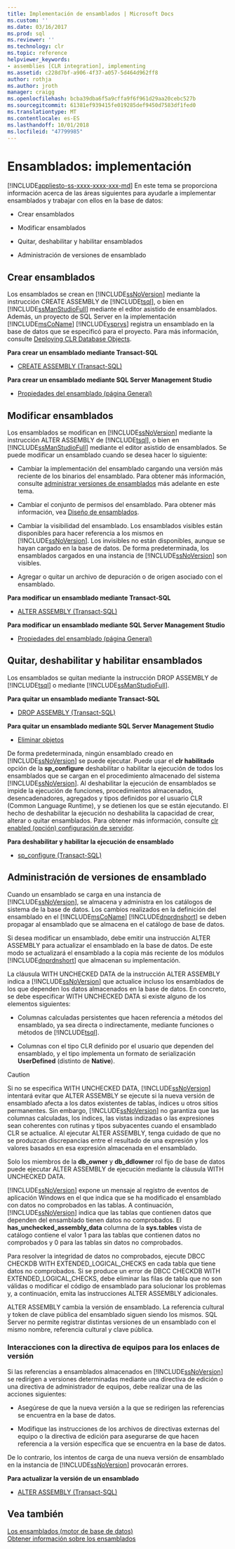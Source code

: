 ```yaml
---
title: Implementación de ensamblados | Microsoft Docs
ms.custom: ''
ms.date: 03/16/2017
ms.prod: sql
ms.reviewer: ''
ms.technology: clr
ms.topic: reference
helpviewer_keywords:
- assemblies [CLR integration], implementing
ms.assetid: c228d7bf-a906-4f37-a057-5d464d962ff8
author: rothja
ms.author: jroth
manager: craigg
ms.openlocfilehash: bcba39dba6f5a9cffa9f6f961d29aa20cebc527b
ms.sourcegitcommit: 61381ef939415fe019285def9450d7583df1fed0
ms.translationtype: MT
ms.contentlocale: es-ES
ms.lasthandoff: 10/01/2018
ms.locfileid: "47799985"
---
```

# <a name="assemblies---implementing"></a>Ensamblados: implementación
[!INCLUDE[appliesto-ss-xxxx-xxxx-xxx-md](../../includes/appliesto-ss-xxxx-xxxx-xxx-md.md)]
  En este tema se proporciona información acerca de las áreas siguientes para ayudarle a implementar ensamblados y trabajar con ellos en la base de datos:  
  
-   Crear ensamblados  
  
-   Modificar ensamblados  
  
-   Quitar, deshabilitar y habilitar ensamblados  
  
-   Administración de versiones de ensamblado  
  
## <a name="creating-assemblies"></a>Crear ensamblados  
 Los ensamblados se crean en [!INCLUDE[ssNoVersion](../../includes/ssnoversion-md.md)] mediante la instrucción CREATE ASSEMBLY de [!INCLUDE[tsql](../../includes/tsql-md.md)], o bien en [!INCLUDE[ssManStudioFull](../../includes/ssmanstudiofull-md.md)] mediante el editor asistido de ensamblados. Además, un proyecto de SQL Server en la implementación [!INCLUDE[msCoName](../../includes/msconame-md.md)] [!INCLUDE[vsprvs](../../includes/vsprvs-md.md)] registra un ensamblado en la base de datos que se especificó para el proyecto. Para más información, consulte [Deploying CLR Database Objects](../../relational-databases/clr-integration/deploying-clr-database-objects.md).  
  
 **Para crear un ensamblado mediante Transact-SQL**  
  
-   [CREATE ASSEMBLY &#40;Transact-SQL&#41;](../../t-sql/statements/create-assembly-transact-sql.md)  
  
 **Para crear un ensamblado mediante SQL Server Management Studio**  
  
-   [Propiedades del ensamblado &#40;página General&#41;](../../relational-databases/clr-integration/assemblies-properties.md)  
  
## <a name="modifying-assemblies"></a>Modificar ensamblados  
 Los ensamblados se modifican en [!INCLUDE[ssNoVersion](../../includes/ssnoversion-md.md)] mediante la instrucción ALTER ASSEMBLY de [!INCLUDE[tsql](../../includes/tsql-md.md)], o bien en [!INCLUDE[ssManStudioFull](../../includes/ssmanstudiofull-md.md)] mediante el editor asistido de ensamblados. Se puede modificar un ensamblado cuando se desea hacer lo siguiente:    
  
-   Cambiar la implementación del ensamblado cargando una versión más reciente de los binarios del ensamblado. Para obtener más información, consulte [administrar versiones de ensamblados](#_managing) más adelante en este tema.  
  
-   Cambiar el conjunto de permisos del ensamblado. Para obtener más información, vea [Diseño de ensamblados](../../relational-databases/clr-integration/assemblies-designing.md).  
  
-   Cambiar la visibilidad del ensamblado. Los ensamblados visibles están disponibles para hacer referencia a los mismos en [!INCLUDE[ssNoVersion](../../includes/ssnoversion-md.md)]. Los invisibles no están disponibles, aunque se hayan cargado en la base de datos. De forma predeterminada, los ensamblados cargados en una instancia de [!INCLUDE[ssNoVersion](../../includes/ssnoversion-md.md)] son visibles.  
  
-   Agregar o quitar un archivo de depuración o de origen asociado con el ensamblado.  
  
 **Para modificar un ensamblado mediante Transact-SQL**  
  
-   [ALTER ASSEMBLY &#40;Transact-SQL&#41;](../../t-sql/statements/alter-assembly-transact-sql.md)  
  
 **Para modificar un ensamblado mediante SQL Server Management Studio**  
  
-   [Propiedades del ensamblado &#40;página General&#41;](../../relational-databases/clr-integration/assemblies-properties.md)  
  
## <a name="dropping-disabling-and-enabling-assemblies"></a>Quitar, deshabilitar y habilitar ensamblados  
 Los ensamblados se quitan mediante la instrucción DROP ASSEMBLY de [!INCLUDE[tsql](../../includes/tsql-md.md)] o mediante [!INCLUDE[ssManStudioFull](../../includes/ssmanstudiofull-md.md)].  
  
 **Para quitar un ensamblado mediante Transact-SQL**  
  
-   [DROP ASSEMBLY &#40;Transact-SQL&#41;](../../t-sql/statements/drop-assembly-transact-sql.md)  
  
 **Para quitar un ensamblado mediante SQL Server Management Studio**  
  
-   [Eliminar objetos](../../ssms/object/delete-objects.md)  
  
 De forma predeterminada, ningún ensamblado creado en [!INCLUDE[ssNoVersion](../../includes/ssnoversion-md.md)] se puede ejecutar. Puede usar el **clr habilitado** opción de la **sp_configure** deshabilitar o habilitar la ejecución de todos los ensamblados que se cargan en el procedimiento almacenado del sistema [!INCLUDE[ssNoVersion](../../includes/ssnoversion-md.md)]. Al deshabilitar la ejecución de ensamblados se impide la ejecución de funciones, procedimientos almacenados, desencadenadores, agregados y tipos definidos por el usuario CLR (Common Language Runtime), y se detienen los que se están ejecutando. El hecho de deshabilitar la ejecución no deshabilita la capacidad de crear, alterar o quitar ensamblados. Para obtener más información, consulte [clr enabled (opción) configuración de servidor](../../database-engine/configure-windows/clr-enabled-server-configuration-option.md).  
  
 **Para deshabilitar y habilitar la ejecución de ensamblado**  
  
-   [sp_configure &#40;Transact-SQL&#41;](../../relational-databases/system-stored-procedures/sp-configure-transact-sql.md)  
  
##  <a name="_managing"></a> Administración de versiones de ensamblado  
 Cuando un ensamblado se carga en una instancia de [!INCLUDE[ssNoVersion](../../includes/ssnoversion-md.md)], se almacena y administra en los catálogos de sistema de la base de datos. Los cambios realizados en la definición del ensamblado en el [!INCLUDE[msCoName](../../includes/msconame-md.md)] [!INCLUDE[dnprdnshort](../../includes/dnprdnshort-md.md)] se deben propagar al ensamblado que se almacena en el catálogo de base de datos.  
  
 Si desea modificar un ensamblado, debe emitir una instrucción ALTER ASSEMBLY para actualizar el ensamblado en la base de datos. De este modo se actualizará el ensamblado a la copia más reciente de los módulos [!INCLUDE[dnprdnshort](../../includes/dnprdnshort-md.md)] que almacenan su implementación.  
  
 La cláusula WITH UNCHECKED DATA de la instrucción ALTER ASSEMBLY indica a [!INCLUDE[ssNoVersion](../../includes/ssnoversion-md.md)] que actualice incluso los ensamblados de los que dependen los datos almacenados en la base de datos. En concreto, se debe especificar WITH UNCHECKED DATA si existe alguno de los elementos siguientes:    
  
-   Columnas calculadas persistentes que hacen referencia a métodos del ensamblado, ya sea directa o indirectamente, mediante funciones o métodos de [!INCLUDE[tsql](../../includes/tsql-md.md)].  
  
-   Columnas con el tipo CLR definido por el usuario que dependen del ensamblado, y el tipo implementa un formato de serialización **UserDefined** (distinto de **Native**).  
  
> [!CAUTION]  
>  Si no se especifica WITH UNCHECKED DATA, [!INCLUDE[ssNoVersion](../../includes/ssnoversion-md.md)] intentará evitar que ALTER ASSEMBLY se ejecute si la nueva versión de ensamblado afecta a los datos existentes de tablas, índices u otros sitios permanentes. Sin embargo, [!INCLUDE[ssNoVersion](../../includes/ssnoversion-md.md)] no garantiza que las columnas calculadas, los índices, las vistas indizadas o las expresiones sean coherentes con rutinas y tipos subyacentes cuando el ensamblado CLR se actualice. Al ejecutar ALTER ASSEMBLY, tenga cuidado de que no se produzcan discrepancias entre el resultado de una expresión y los valores basados en esa expresión almacenada en el ensamblado.  
  
 Solo los miembros de la **db_owner** y **db_ddlowner** rol fijo de base de datos puede ejecutar ALTER ASSEMBLY de ejecución mediante la cláusula WITH UNCHECKED DATA.  
  
 [!INCLUDE[ssNoVersion](../../includes/ssnoversion-md.md)] expone un mensaje al registro de eventos de aplicación Windows en el que indica que se ha modificado el ensamblado con datos no comprobados en las tablas. A continuación, [!INCLUDE[ssNoVersion](../../includes/ssnoversion-md.md)] indica que las tablas que contienen datos que dependen del ensamblado tienen datos no comprobados. El **has_unchecked_assembly_data** columna de la **sys.tables** vista de catálogo contiene el valor 1 para las tablas que contienen datos no comprobados y 0 para las tablas sin datos no comprobados.  
  
 Para resolver la integridad de datos no comprobados, ejecute DBCC CHECKDB WITH EXTENDED_LOGICAL_CHECKS en cada tabla que tiene datos no comprobados. Si se produce un error de DBCC CHECKDB WITH EXTENDED_LOGICAL_CHECKS, debe eliminar las filas de tabla que no son válidas o modificar el código de ensamblado para solucionar los problemas y, a continuación, emita las instrucciones ALTER ASSEMBLY adicionales.  
  
 ALTER ASSEMBLY cambia la versión de ensamblado. La referencia cultural y token de clave pública del ensamblado siguen siendo los mismos. SQL Server no permite registrar distintas versiones de un ensamblado con el mismo nombre, referencia cultural y clave pública.  
  
### <a name="interactions-with-computer-wide-policy-for-version-binding"></a>Interacciones con la directiva de equipos para los enlaces de versión  
 Si las referencias a ensamblados almacenados en [!INCLUDE[ssNoVersion](../../includes/ssnoversion-md.md)] se redirigen a versiones determinadas mediante una directiva de edición o una directiva de administrador de equipos, debe realizar una de las acciones siguientes:    
  
-   Asegúrese de que la nueva versión a la que se redirigen las referencias se encuentra en la base de datos.  
  
-   Modifique las instrucciones de los archivos de directivas externas del equipo o la directiva de edición para asegurarse de que hacen referencia a la versión específica que se encuentra en la base de datos.  
  
 De lo contrario, los intentos de carga de una nueva versión de ensamblado en la instancia de [!INCLUDE[ssNoVersion](../../includes/ssnoversion-md.md)] provocarán errores.  
  
 **Para actualizar la versión de un ensamblado**  
  
-   [ALTER ASSEMBLY &#40;Transact-SQL&#41;](../../t-sql/statements/alter-assembly-transact-sql.md)  
  
## <a name="see-also"></a>Vea también  
 [Los ensamblados &#40;motor de base de datos&#41;](../../relational-databases/clr-integration/assemblies-database-engine.md)   
 [Obtener información sobre los ensamblados](../../relational-databases/clr-integration/assemblies-getting-information.md)  
  
  
